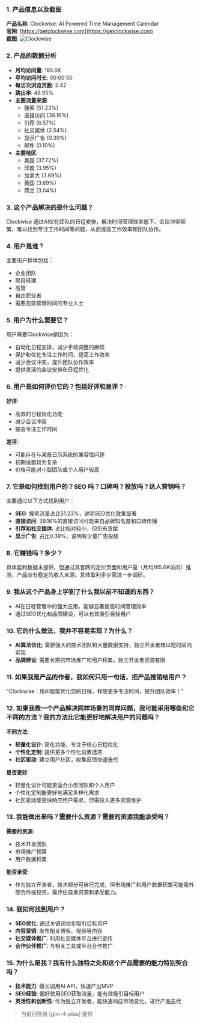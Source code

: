 ### 1. 产品信息以及截图

**产品名称**: Clockwise: AI Powered Time Management Calendar  
**官网**: [https://getclockwise.com](https://getclockwise.com)  
**截图**: ![Clockwise](https://cdn-images.toolify.ai/170349940034691473.jpg)

### 2. 产品的数据分析

- **月均访问量**: 185.6K
- **平均访问时长**: 00:00:50
- **每访次浏览页数**: 2.42
- **跳出率**: 48.95%
- **主要流量来源**: 
  - 搜索 (51.23%)
  - 直接访问 (39.16%)
  - 引荐 (6.57%)
  - 社交媒体 (2.54%)
  - 显示广告 (0.39%)
  - 邮件 (0.10%)
- **主要地区**: 
  - 美国 (37.72%)
  - 印度 (3.95%)
  - 加拿大 (3.69%)
  - 英国 (3.69%)
  - 荷兰 (3.04%)

### 3. 这个产品解决的是什么问题？

Clockwise 通过AI优化团队的日程安排，解决时间管理效率低下、会议冲突频繁、难以找到专注工作时间等问题，从而提高工作效率和团队协作。

### 4. 用户是谁？

主要用户群体包括：
- 企业团队
- 项目经理
- 高管
- 自由职业者
- 需要高效管理时间的专业人士

### 5. 用户为什么需要它？

用户需要Clockwise是因为：
- 自动化日程安排，减少手动调整的麻烦
- 保护和优化专注工作时间，提高工作效率
- 减少会议冲突，提升团队协作效率
- 提供灵活的会议安排和日程优化

### 6. 用户是如何评价它的？包括好评和差评？

**好评**:
- 高效的日程优化功能
- 减少会议冲突
- 提高专注工作时间

**差评**:
- 可能存在与某些日历系统的兼容性问题
- 初期设置较为复杂
- 价格可能对小型团队或个人用户较高

### 7. 它是如何找到用户的？SEO 吗？口碑吗？投放吗？达人营销吗？

主要通过以下方式找到用户：
- **SEO**: 搜索流量占比51.23%，说明SEO优化效果显著
- **直接访问**: 39.16%的直接访问可能来自品牌知名度和口碑传播
- **引荐和社交媒体**: 占比相对较小，但仍有贡献
- **显示广告**: 占比0.39%，说明有少量广告投放

### 8. 它赚钱吗？多少？

具体盈利数据未提供，但通过其官网的定价页面和用户量（月均185.6K访问）推测，产品应有稳定的收入来源。具体盈利多少需进一步调研。

### 9. 我从这个产品身上学到了什么我以前不知道的东西？

- AI在日程管理中的强大应用，能够显著提高时间管理效率
- 通过SEO优化和品牌建设，可以有效吸引目标用户

### 10. 它的什么做法，我并不容易实现？为什么？

- **AI算法优化**: 需要强大的技术团队和大量数据支持，独立开发者难以短时间内实现
- **品牌建设**: 需要长期的市场推广和用户积累，独立开发者资源有限

### 11. 如果我是产品的作者，我如何只用一句话，把产品推销给用户？

"Clockwise：用AI智能优化您的日程，释放更多专注时间，提升团队效率！"

### 12. 如果我做一个产品解决同样场景的同样问题，我可能采用哪些和它不同的方法？我的方法比它能更好地解决用户的问题吗？

**不同方法**:
- **轻量化设计**: 简化功能，专注于核心日程优化
- **个性化定制**: 提供更多个性化设置选项
- **社区驱动**: 建立用户社区，收集反馈快速迭代

**是否更好**:
- 轻量化设计可能更适合小型团队和个人用户
- 个性化定制能更好地满足多样化需求
- 社区驱动能更快响应用户需求，但需投入更多资源维护

### 13. 我能做出来吗？需要什么资源？需要的资源我能承受吗？

**需要的资源**:
- 技术开发团队
- 市场推广预算
- 用户数据积累

**能否承受**:
- 作为独立开发者，技术部分可自行完成，但市场推广和用户数据积累可能需外部合作或投资，需评估自身资源和承受能力。

### 14. 我如何找到用户？

- **SEO优化**: 通过关键词优化吸引目标用户
- **内容营销**: 发布相关博客、视频等内容
- **社交媒体推广**: 利用社交媒体平台进行宣传
- **合作伙伴推广**: 与相关工具或平台合作推广

### 15. 为什么是我？我有什么独特之处和这个产品需要的能力特别契合吗？

- **技术能力**: 擅长调用AI API，快速产出MVP
- **SEO经验**: 偏好使用SEO获取流量，能有效吸引目标用户
- **灵活性和创新性**: 作为独立开发者，能快速响应市场变化，进行产品迭代

> 当前回答由 [glm-4-plus] 提供